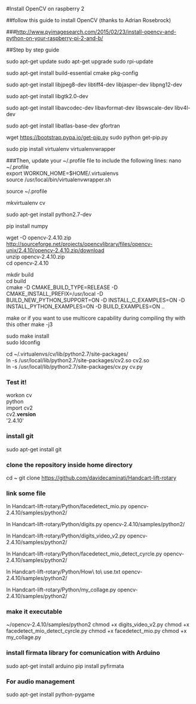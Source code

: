 #Install OpenCV on raspberry 2

##follow this guide to install OpenCV (thanks to Adrian Rosebrock)

###http://www.pyimagesearch.com/2015/02/23/install-opencv-and-python-on-your-raspberry-pi-2-and-b/

##Step by step guide


sudo apt-get update
sudo apt-get upgrade
sudo rpi-update

sudo apt-get install build-essential cmake pkg-config

sudo apt-get install libjpeg8-dev libtiff4-dev libjasper-dev libpng12-dev

sudo apt-get install libgtk2.0-dev

sudo apt-get install libavcodec-dev libavformat-dev libswscale-dev libv4l-dev

sudo apt-get install libatlas-base-dev gfortran

wget https://bootstrap.pypa.io/get-pip.py
sudo python get-pip.py

sudo pip install virtualenv virtualenvwrapper

###Then, update your ~/.profile  file to include the following lines:
nano ~/.profile  
export WORKON_HOME=$HOME/.virtualenvs  
source /usr/local/bin/virtualenvwrapper.sh  

source ~/.profile

mkvirtualenv cv

sudo apt-get install python2.7-dev

pip install numpy

wget -O opencv-2.4.10.zip http://sourceforge.net/projects/opencvlibrary/files/opencv-unix/2.4.10/opencv-2.4.10.zip/download  
unzip opencv-2.4.10.zip  
cd opencv-2.4.10

mkdir build  
cd build  
cmake -D CMAKE_BUILD_TYPE=RELEASE -D CMAKE_INSTALL_PREFIX=/usr/local -D BUILD_NEW_PYTHON_SUPPORT=ON -D INSTALL_C_EXAMPLES=ON -D INSTALL_PYTHON_EXAMPLES=ON  -D BUILD_EXAMPLES=ON ..

make
or if you want to use multicore capability during compiling thy with this other
make -j3


sudo make install  
sudo ldconfig

cd ~/.virtualenvs/cv/lib/python2.7/site-packages/  
ln -s /usr/local/lib/python2.7/site-packages/cv2.so cv2.so  
ln -s /usr/local/lib/python2.7/site-packages/cv.py cv.py  


### Test it!
workon cv  
python  
import cv2  
cv2.__version__  
'2.4.10'

### install git
sudo apt-get install git

### clone the repository inside home directory
cd ~
git clone https://github.com/davidecaminati/Handcart-lift-rotary

### link some file 
ln Handcart-lift-rotary/Python/facedetect_mio.py opencv-2.4.10/samples/python2/

ln Handcart-lift-rotary/Python/digits.py opencv-2.4.10/samples/python2/

ln Handcart-lift-rotary/Python/digits_video_v2.py opencv-2.4.10/samples/python2/

ln Handcart-lift-rotary/Python/facedetect_mio_detect_cyrcle.py opencv-2.4.10/samples/python2/

ln Handcart-lift-rotary/Python/How\ to\ use.txt opencv-2.4.10/samples/python2/    

ln Handcart-lift-rotary/Python/my_collage.py opencv-2.4.10/samples/python2/

### make it executable
~/opencv-2.4.10/samples/python2
chmod +x digits_video_v2.py
chmod +x facedetect_mio_detect_cyrcle.py
chmod +x facedetect_mio.py
chmod +x my_collage.py

### install firmata library for comunication with Arduino
sudo apt-get install arduino
pip install pyfirmata

### For audio management
sudo apt-get install python-pygame
